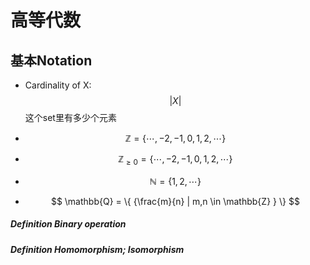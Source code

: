 # 高等代数

## 基本Notation

* Cardinality of X: $$ \vert X \vert $$ 这个set里有多少个元素

* $$\mathbb{Z} = \{ \cdots, -2, -1, 0, 1, 2, \cdots \}$$ 

* $$\mathbb{Z}_{\ge 0} = \{ \cdots, -2, -1, 0, 1, 2, \cdots \}$$ 

* $$\mathbb{N} = \{ 1, 2, \cdots \}$$ 

* $$ \mathbb{Q} = \{ {\frac{m}{n} | m,n \in \mathbb{Z} }  \} $$

##### Definition Binary operation

##### Definition Homomorphism; Isomorphism

<script type="text/javascript" async
  src="https://cdn.mathjax.org/mathjax/latest/MathJax.js?config=TeX-MML-AM_CHTML">
</script>

